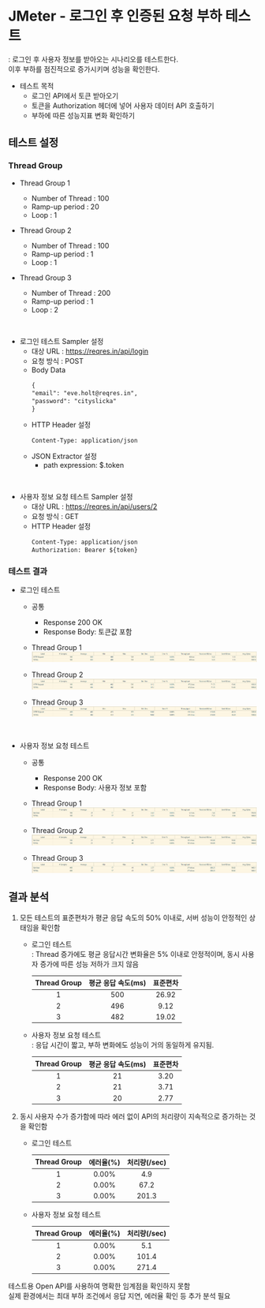 # JMeter - 로그인 후 인증된 요청 부하 테스트
: 로그인 후 사용자 정보를 받아오는 시나리오를 테스트한다.  
이후 부하를 점진적으로 증가시키며 성능을 확인한다.

* 테스트 목적
    * 로그인 API에서 토큰 받아오기
    * 토큰을 Authorization 헤더에 넣어 사용자 데이터 API 호출하기
    * 부하에 따른 성능지표 변화 확인하기

## 테스트 설정
### Thread Group
* Thread Group 1
    - Number of Thread : 100
    - Ramp-up period : 20
    - Loop : 1

* Thread Group 2
    - Number of Thread : 100
    - Ramp-up period : 1
    - Loop : 1

* Thread Group 3
    - Number of Thread : 200
    - Ramp-up period : 1
    - Loop : 2

<br/>

* 로그인 테스트 Sampler 설정
    - 대상 URL : https://reqres.in/api/login
    - 요청 방식 : POST
    - Body Data
        ```
        {
        "email": "eve.holt@reqres.in",
        "password": "cityslicka"
        }
        ```
    - HTTP Header 설정
        ```
        Content-Type: application/json
        ```
    - JSON Extractor 설정
        - path expression: $.token

<br/>

* 사용자 정보 요청 테스트 Sampler 설정
    - 대상 URL : https://reqres.in/api/users/2
    - 요청 방식 : GET
    - HTTP Header 설정
        ```
        Content-Type: application/json
        Authorization: Bearer ${token}
        ```

### 테스트 결과
* 로그인 테스트
    * 공통
        - Response 200 OK
        - Response Body: 토큰값 포함

    * Thread Group 1
    ![alt text](img/2_로그인_테스트-ThreadGrpup_1.png)

    * Thread Group 2
    ![alt text](img/2_로그인_테스트-ThreadGrpup_2.png)

    * Thread Group 3
    ![alt text](img/2_로그인_테스트-ThreadGrpup_3.png)

<br/>

* 사용자 정보 요청 테스트
    * 공통
        - Response 200 OK
        - Response Body: 사용자 정보 포함

    * Thread Group 1
    ![alt text](img/2_인증된요청_테스트-ThreadGrpup_1.png)

    * Thread Group 2
    ![alt text](img/2_인증된요청_테스트-ThreadGrpup_2.png)

    * Thread Group 3
    ![alt text](img/2_인증된요청_테스트-ThreadGrpup_3.png)

## 결과 분석
1. 모든 테스트의 표준편차가 평균 응답 속도의 50% 이내로, 서버 성능이 안정적인 상태임을 확인함

    * 로그인 테스트  
    : Thread 증가에도 평균 응답시간 변화율은 5% 이내로 안정적이며, 동시 사용자 증가에 따른 성능 저하가 크지 않음

        |Thread Group|평균 응답 속도(ms)|표준편차|
        |:--:|:--:|:--:|
        |1|500|26.92|
        |2|496|9.12|
        |3|482|19.02|
 
    * 사용자 정보 요청 테스트  
    : 응답 시간이 짧고, 부하 변화에도 성능이 거의 동일하게 유지됨.

        |Thread Group|평균 응답 속도(ms)|표준편차|
        |:--:|:--:|:--:|
        |1|21|3.20|
        |2|21|3.71|
        |3|20|2.77|

2. 동시 사용자 수가 증가함에 따라 에러 없이 API의 처리량이 지속적으로 증가하는 것을 확인함

    * 로그인 테스트  

        |Thread Group|에러율(%)|처리량(/sec)|
        |:--:|:--:|:--:|
        |1|0.00%|4.9|
        |2|0.00%|67.2|
        |3|0.00%|201.3|

    * 사용자 정보 요청 테스트 

        |Thread Group|에러율(%)|처리량(/sec)|
        |:--:|:--:|:--:|
        |1|0.00%|5.1|
        |2|0.00%|101.4|
        |3|0.00%|271.4|

테스트용 Open API를 사용하여 명확한 임계점을 확인하지 못함  
실제 환경에서는 최대 부하 조건에서 응답 지연, 에러율 확인 등 추가 분석 필요